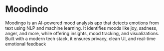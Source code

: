 # Moodindo
Moodingo is an AI-powered mood analysis app that detects emotions from text using NLP and machine learning. It identifies moods like joy, sadness, anger, and more, while offering insights, mood tracking, and visualizations. Built with a modern tech stack, it ensures privacy, clean UI, and real-time emotional feedback
